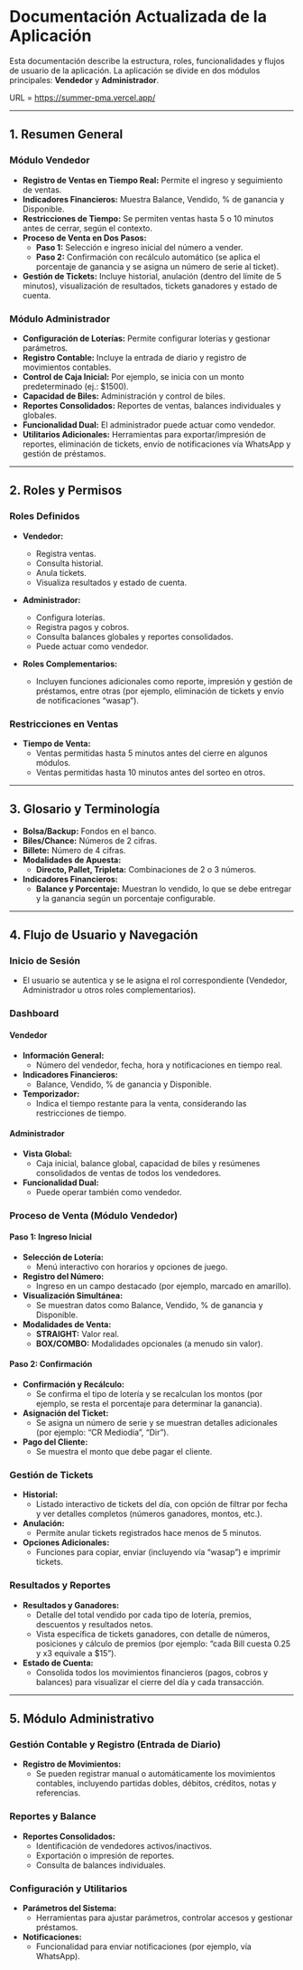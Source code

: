 # Documentación Actualizada de la Aplicación

Esta documentación describe la estructura, roles, funcionalidades y flujos de usuario de la aplicación. La aplicación se divide en dos módulos principales: **Vendedor** y **Administrador**.

URL = https://summer-pma.vercel.app/

---

## 1. Resumen General

### Módulo Vendedor

- **Registro de Ventas en Tiempo Real:** Permite el ingreso y seguimiento de ventas.
- **Indicadores Financieros:** Muestra Balance, Vendido, % de ganancia y Disponible.
- **Restricciones de Tiempo:** Se permiten ventas hasta 5 o 10 minutos antes de cerrar, según el contexto.
- **Proceso de Venta en Dos Pasos:**
  - **Paso 1:** Selección e ingreso inicial del número a vender.
  - **Paso 2:** Confirmación con recálculo automático (se aplica el porcentaje de ganancia y se asigna un número de serie al ticket).
- **Gestión de Tickets:** Incluye historial, anulación (dentro del límite de 5 minutos), visualización de resultados, tickets ganadores y estado de cuenta.

### Módulo Administrador

- **Configuración de Loterías:** Permite configurar loterías y gestionar parámetros.
- **Registro Contable:** Incluye la entrada de diario y registro de movimientos contables.
- **Control de Caja Inicial:** Por ejemplo, se inicia con un monto predeterminado (ej.: $1500).
- **Capacidad de Biles:** Administración y control de biles.
- **Reportes Consolidados:** Reportes de ventas, balances individuales y globales.
- **Funcionalidad Dual:** El administrador puede actuar como vendedor.
- **Utilitarios Adicionales:** Herramientas para exportar/impresión de reportes, eliminación de tickets, envío de notificaciones vía WhatsApp y gestión de préstamos.

---

## 2. Roles y Permisos

### Roles Definidos

- **Vendedor:**  
  - Registra ventas.
  - Consulta historial.
  - Anula tickets.
  - Visualiza resultados y estado de cuenta.

- **Administrador:**  
  - Configura loterías.
  - Registra pagos y cobros.
  - Consulta balances globales y reportes consolidados.
  - Puede actuar como vendedor.

- **Roles Complementarios:**  
  - Incluyen funciones adicionales como reporte, impresión y gestión de préstamos, entre otras (por ejemplo, eliminación de tickets y envío de notificaciones “wasap”).

### Restricciones en Ventas

- **Tiempo de Venta:**  
  - Ventas permitidas hasta 5 minutos antes del cierre en algunos módulos.
  - Ventas permitidas hasta 10 minutos antes del sorteo en otros.

---

## 3. Glosario y Terminología

- **Bolsa/Backup:** Fondos en el banco.
- **Biles/Chance:** Números de 2 cifras.
- **Billete:** Número de 4 cifras.
- **Modalidades de Apuesta:**
  - **Directo, Pallet, Tripleta:** Combinaciones de 2 o 3 números.
- **Indicadores Financieros:**
  - **Balance y Porcentaje:** Muestran lo vendido, lo que se debe entregar y la ganancia según un porcentaje configurable.

---

## 4. Flujo de Usuario y Navegación

### Inicio de Sesión

- El usuario se autentica y se le asigna el rol correspondiente (Vendedor, Administrador u otros roles complementarios).

### Dashboard

#### Vendedor

- **Información General:**
  - Número del vendedor, fecha, hora y notificaciones en tiempo real.
- **Indicadores Financieros:**  
  - Balance, Vendido, % de ganancia y Disponible.
- **Temporizador:**  
  - Indica el tiempo restante para la venta, considerando las restricciones de tiempo.

#### Administrador

- **Vista Global:**
  - Caja inicial, balance global, capacidad de biles y resúmenes consolidados de ventas de todos los vendedores.
- **Funcionalidad Dual:**  
  - Puede operar también como vendedor.

### Proceso de Venta (Módulo Vendedor)

#### Paso 1: Ingreso Inicial

- **Selección de Lotería:**  
  - Menú interactivo con horarios y opciones de juego.
- **Registro del Número:**  
  - Ingreso en un campo destacado (por ejemplo, marcado en amarillo).
- **Visualización Simultánea:**  
  - Se muestran datos como Balance, Vendido, % de ganancia y Disponible.
- **Modalidades de Venta:**  
  - **STRAIGHT:** Valor real.
  - **BOX/COMBO:** Modalidades opcionales (a menudo sin valor).

#### Paso 2: Confirmación

- **Confirmación y Recálculo:**  
  - Se confirma el tipo de lotería y se recalculan los montos (por ejemplo, se resta el porcentaje para determinar la ganancia).
- **Asignación del Ticket:**  
  - Se asigna un número de serie y se muestran detalles adicionales (por ejemplo: “CR Mediodía”, “Dir”).
- **Pago del Cliente:**  
  - Se muestra el monto que debe pagar el cliente.

### Gestión de Tickets

- **Historial:**
  - Listado interactivo de tickets del día, con opción de filtrar por fecha y ver detalles completos (números ganadores, montos, etc.).
- **Anulación:**
  - Permite anular tickets registrados hace menos de 5 minutos.
- **Opciones Adicionales:**
  - Funciones para copiar, enviar (incluyendo vía “wasap”) e imprimir tickets.

### Resultados y Reportes

- **Resultados y Ganadores:**
  - Detalle del total vendido por cada tipo de lotería, premios, descuentos y resultados netos.
  - Vista específica de tickets ganadores, con detalle de números, posiciones y cálculo de premios (por ejemplo: “cada Bill cuesta 0.25 y x3 equivale a $15”).
- **Estado de Cuenta:**
  - Consolida todos los movimientos financieros (pagos, cobros y balances) para visualizar el cierre del día y cada transacción.

---

## 5. Módulo Administrativo

### Gestión Contable y Registro (Entrada de Diario)

- **Registro de Movimientos:**
  - Se pueden registrar manual o automáticamente los movimientos contables, incluyendo partidas dobles, débitos, créditos, notas y referencias.

### Reportes y Balance

- **Reportes Consolidados:**
  - Identificación de vendedores activos/inactivos.
  - Exportación o impresión de reportes.
  - Consulta de balances individuales.

### Configuración y Utilitarios

- **Parámetros del Sistema:**
  - Herramientas para ajustar parámetros, controlar accesos y gestionar préstamos.
- **Notificaciones:**
  - Funcionalidad para enviar notificaciones (por ejemplo, vía WhatsApp).
